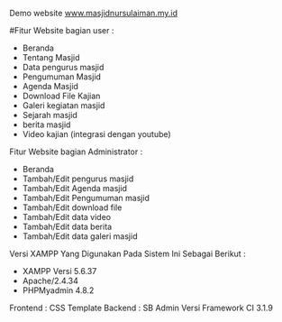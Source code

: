 Demo website 
www.masjidnursulaiman.my.id

#Fitur Website bagian user :

- Beranda
- Tentang Masjid
- Data pengurus masjid
- Pengumuman Masjid
- Agenda Masjid
- Download File Kajian
- Galeri kegiatan masjid
- Sejarah masjid
- berita masjid
- Video kajian (integrasi dengan youtube)

Fitur Website bagian Administrator :

- Beranda
- Tambah/Edit pengurus masjid
- Tambah/Edit Agenda masjid
- Tambah/Edit Pengumuman masjid
- Tambah/Edit download file
- Tambah/Edit data video
- Tambah/Edit data berita
- Tambah/Edit data galeri masjid 

Versi XAMPP Yang Digunakan Pada Sistem Ini Sebagai Berikut :
- XAMPP Versi 5.6.37
- Apache/2.4.34
- PHPMyadmin 4.8.2

Frontend : CSS Template
Backend : SB Admin
Versi Framework CI 3.1.9
